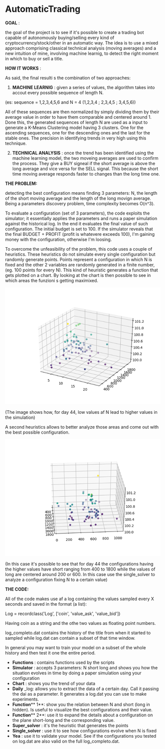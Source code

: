 # AutomaticTrading

**GOAL** :

the goal of the project is to see if it&#39;s possible to create a trading bot capable of autonomously buying/selling every kind of cryptocurrency/stock/other in an automatic way. The idea is to use a mixed approach comprising classical technical analysis (moving averages) and a new intuition of mine, involving machine learnig, to detect the right moment in which to buy or sell a title.

**HOW IT WORKS** :

As said, the final resulti s the combination of two approaches:

1. **MACHINE LEARNIG** : given a series of values, the algorithm takes into accout every possible sequence of  length N.

(es: sequence = 1,2,3,4,5,6 and N = 4 (1,2,3,4 ; 2,3,4,5 ; 3,4,5,6))

All of these sequences are then normalized by simply dividing them by their average value in order to have them comparable and centered around 1.
Done this, the generated sequences of length N are used as a input to generate a K-Means Clustering model having 3 clusters. One for the ascending sequences, one for the descending ones and the last for the stable ones. The precision in identifying trends in very high using this technique.

2. **TECHNICAL ANALYSIS** : once the trend has been identified using the machine learning model, the two moveing averages are used to confirm the process. They give a BUY signeal if the short average is above the long average and vice versa for the SELL signal. This because the short time moving average responds faster to changes than the long time one.

**THE PROBLEM:**

detecting the best configuration means finding 3 parameters: N, the length of the short moving average and the length of the long movign average. Being a parameters discovery problem, time complexity becomes O(n^3).

To evaluate a configuration (set of 3 parameters), the code exploits the simulator; it essentially applies the parameters and runs a paper simulation against the historical log. In the end it evaluates the final value of such configuration. The initial budget is set to 100. If the simulator reveals that the final BUDGET + PROFIT (profit is whatevere exceeds 100), I&#39;m gaining money with the configuration, otherwise I&#39;m loosing.

To overcome the unfeasibility of the problem, this code uses a couple of heuristics. These heuristics do not simulate every single configuration but randomly generate points. Points represent a configuration in which N is fixed and the other 2 variables are randomly generated in a finite number, (eg. 100 points for every N).
This kind of heuristic generates a function that gets plotted on a chart. By looking at the chart is then possible to see in which areas the funzioni s getting maximixed.

![Alt text](Figure_1.png?raw=true)

(The image shows how, for day 44, low values af N lead to higher values in the simulation)

A second heuristics allows to better analyze those areas and come out with the best possible configuration.

 ![Alt text](Figure_2.png?raw=true)
 
(In this case it&#39;s possible to see that for day 44 the configurations having the higher values have short ranging from 400 to 1800 while the values of long are centered around 200 or 600. In this case use the single\_solver to analyze a configuration fixing N to a certain value)

**THE CODE:**

All of the code makes use af a log containing the values sampled every X seconds and saved in the format (a list):

Log = recordclass(&#39;Log&#39;, [&#39;coin&#39;, &#39;value\_ask&#39;, &#39;value\_bid&#39;])

Having coin as a string and the othe two values as floating point numbers.

log\_completo.dat contains the history of the title from when it started to sampled while log.dat can contain a subset of that time window.

In general you may want to train your model on a subset of the whole history and then test it one the entire period.

- **Functions** : contains functions used by the scripts
- **Simulator** : accepts 3 parameters: N short long and shows you how the situation evolves in time by doing a paper simulation using your configuration
- **Chart** : shows you the trend of your data
- **Daily** \_log: allows you to extract the data of a certain day. Call it passing the dai as a parameter. It generates a log.dat you can use to make experiments.
- **Function**** 1**: show you the relation between N and short (long in hidden). Is useful to visualize the best configurations and their value.
- **Function**** 2**: use it to expand the details about a configuration on the plane short-long and the corresponding value.
- **Super\_solver** : it&#39;s the heuristic that generates the points
- **Single\_solver** : use it to see how configurations evolve when N is fixed
- **Yea** : use it to validate your model. See if the configurations you tested on log.dat are also valid on the full log\_completo.dat.
